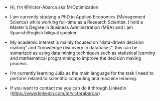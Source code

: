 - Hi, I’m @Victor-Abarca aka MrOptimization
- I am currently studyng a PhD in Applied Economics (Management Science) while working full-time as a Research Scientist. I hold a Master's Degree in Business Administration (MBA) and I am Spanish/English biligual speaker.
- My academic interest is mainly focused on "data-driven decision making" and "knowledge discovery in databases", this can be sumarized as using data mining techniques such as statistical learning and mathematical programming to improve the decision making process.

- I’m currently learning Julia as the main language for the task I need to perform related to scientific computing and machine leraning.

- If you want to contact me you can do it through LinkedIn (https://www.linkedin.com/in/victorabarca/)
